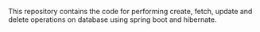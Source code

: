 This repository contains the code for performing create, fetch, update and delete operations on database using spring boot and hibernate.
